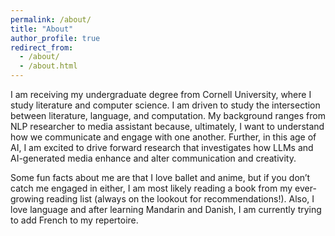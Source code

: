 ```yaml
---
permalink: /about/
title: "About"
author_profile: true
redirect_from: 
  - /about/
  - /about.html
---
```


I am receiving my undergraduate degree from Cornell University, where I study literature and computer science. I am driven to study the intersection between literature, language, and computation. My background ranges from NLP researcher to media assistant because, ultimately, I want to understand how we communicate and engage with one another. Further, in this age of AI, I am excited to drive forward research that investigates how LLMs and AI-generated media enhance and alter communication and creativity. 


Some fun facts about me are that I love ballet and anime, but if you don’t catch me engaged in either, I am most likely reading a book from my ever-growing reading list (always on the lookout for recommendations!). Also, I love language and after learning Mandarin and Danish, I am currently trying to add French to my repertoire. 

